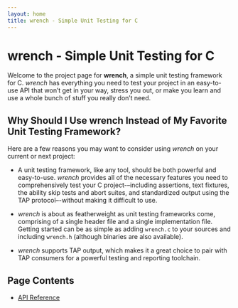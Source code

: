 ```yaml
---
layout: home
title: wrench - Simple Unit Testing for C
---
```


wrench - Simple Unit Testing for C
==================================

Welcome to the project page for **wrench**, a simple unit testing framework for C. *wrench* has everything you need to test your project in an easy-to-use API that won’t get in your way, stress you out, or make you learn and use a whole bunch of stuff you really don’t need.

Why Should I Use wrench Instead of My Favorite Unit Testing Framework?
----------------------------------------------------------------------

Here are a few reasons you may want to consider using *wrench* on your current or next project:

- A unit testing framework, like any tool, should be both powerful and easy-to-use. *wrench* provides all of the necessary features you need to comprehensively test your C project-–including assertions, text fixtures, the ability skip tests and abort suites, and standardized output using the TAP protocol–-without making it difficult to use.

- *wrench* is about as featherweight as unit testing frameworks come, comprising of a single header file and a single implementation file. Getting started can be as simple as adding `wrench.c` to your sources and including `wrench.h` (although binaries are also available).

- *wrench* supports TAP output, which makes it a great choice to pair with TAP consumers for a powerful testing and reporting toolchain.

Page Contents
-------------

- [API Reference](/api)